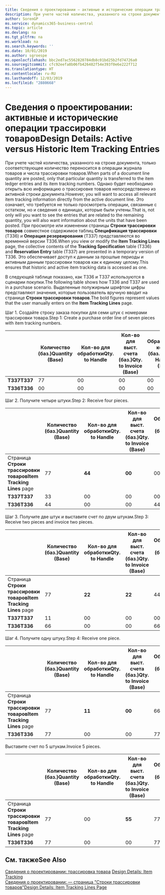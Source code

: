 ```yaml
---
title: Сведения о проектировании — активные и исторические операции трассировки товаров | Документация Майкрософт
description: При учете частей количества, указанного на строке документа, только соответствующее количество переносится в операции журнала товаров и числа трассировки товаров. Однако будет необходимо открыть всю информацию о трассировке товаров непосредственно из активной строки документа. Это означает, что требуется не только просмотреть операции, связанные с остатком, но и сведения о единицах, которые были учтены. При просмотре или изменении страницы **Строки трассировки товаров** совместное содержимое таблиц **Спецификация трассировки** (T336) и **Операция резервирования** (T337) представляются во временной версии T336. Это обеспечивает доступ к данным за прошлые периоды и активным данным трассировки товаров как к единому целому.
author: SorenGP
ms.service: dynamics365-business-central
ms.topic: article
ms.devlang: na
ms.tgt_pltfrm: na
ms.workload: na
ms.search.keywords: ''
ms.date: 10/01/2019
ms.author: sgroespe
ms.openlocfilehash: bbc2ed7ac5562820784db8c01bd25b2fd74726a0
ms.sourcegitcommit: cfc92eefa8b06fb426482f54e393f0e6e222f712
ms.translationtype: HT
ms.contentlocale: ru-RU
ms.lasthandoff: 12/03/2019
ms.locfileid: "2880668"
---
```

# <a name="design-details-active-versus-historic-item-tracking-entries"></a><span data-ttu-id="04502-107">Сведения о проектировании: активные и исторические операции трассировки товаров</span><span class="sxs-lookup"><span data-stu-id="04502-107">Design Details: Active versus Historic Item Tracking Entries</span></span>
<span data-ttu-id="04502-108">При учете частей количества, указанного на строке документа, только соответствующее количество переносится в операции журнала товаров и числа трассировки товаров.</span><span class="sxs-lookup"><span data-stu-id="04502-108">When parts of a document line quantity are posted, only that particular quantity is transferred to the item ledger entries and its item tracking numbers.</span></span> <span data-ttu-id="04502-109">Однако будет необходимо открыть всю информацию о трассировке товаров непосредственно из активной строки документа.</span><span class="sxs-lookup"><span data-stu-id="04502-109">However, you will want to access all relevant item tracking information directly from the active document line.</span></span> <span data-ttu-id="04502-110">Это означает, что требуется не только просмотреть операции, связанные с остатком, но и сведения о единицах, которые были учтены.</span><span class="sxs-lookup"><span data-stu-id="04502-110">That is, not only will you want to see the entries that are related to the remaining quantity, you will also want information about the units that have been posted.</span></span> <span data-ttu-id="04502-111">При просмотре или изменении страницы **Строки трассировки товаров** совместное содержимое таблиц **Спецификация трассировки** (T336) и **Операция резервирования** (T337) представляются во временной версии T336.</span><span class="sxs-lookup"><span data-stu-id="04502-111">When you view or modify the **Item Tracking Lines** page, the collective contents of the **Tracking Specification** table (T336) and **Reservation Entry** table (T337) are presented in a temporary version of T336.</span></span> <span data-ttu-id="04502-112">Это обеспечивает доступ к данным за прошлые периоды и активным данным трассировки товаров как к единому целому.</span><span class="sxs-lookup"><span data-stu-id="04502-112">This ensures that historic and active item tracking data is accessed as one.</span></span>  

 <span data-ttu-id="04502-113">В следующей таблице показано, как T336 и T337 используются в сценарии покупки.</span><span class="sxs-lookup"><span data-stu-id="04502-113">The following table shows how T336 and T337 are used in a purchase scenario.</span></span> <span data-ttu-id="04502-114">Выделенные полужирным шрифтом цифры представляют значения, которые пользователь вручную вводит на странице **Строки трассировки товаров**.</span><span class="sxs-lookup"><span data-stu-id="04502-114">The bold figures represent values that the user manually enters on the **Item Tracking Lines** page.</span></span>  

 <span data-ttu-id="04502-115">Шаг 1. Создайте строку заказа покупки для семи штук с номерами трассировки товара.</span><span class="sxs-lookup"><span data-stu-id="04502-115">Step 1: Create a purchase order line of seven pieces with item tracking numbers.</span></span>  

||<span data-ttu-id="04502-116">**Количество (баз.)**</span><span class="sxs-lookup"><span data-stu-id="04502-116">**Quantity (Base)**</span></span>|<span data-ttu-id="04502-117">**Кол-во для обработки**</span><span class="sxs-lookup"><span data-stu-id="04502-117">**Qty. to Handle**</span></span>|<span data-ttu-id="04502-118">**Кол-во для выст. счета (баз.)**</span><span class="sxs-lookup"><span data-stu-id="04502-118">**Qty. to Invoice (Base)**</span></span>|<span data-ttu-id="04502-119">**Обработанное кол-во (баз.)**</span><span class="sxs-lookup"><span data-stu-id="04502-119">**Quantity Handled (Base)**</span></span>|<span data-ttu-id="04502-120">**Кол-во по выст. счетам (баз.)**</span><span class="sxs-lookup"><span data-stu-id="04502-120">**Quantity Invoiced (Base)**</span></span>|  
|-|----------------------------------------------|--------------------------------------------|------------------------------------------------------|-------------------------------------------------------|--------------------------------------------------------|  
|<span data-ttu-id="04502-121">**T337**</span><span class="sxs-lookup"><span data-stu-id="04502-121">**T337**</span></span>|<span data-ttu-id="04502-122">7</span><span class="sxs-lookup"><span data-stu-id="04502-122">7</span></span>|<span data-ttu-id="04502-123">0</span><span class="sxs-lookup"><span data-stu-id="04502-123">0</span></span>|<span data-ttu-id="04502-124">0</span><span class="sxs-lookup"><span data-stu-id="04502-124">0</span></span>|<span data-ttu-id="04502-125">0</span><span class="sxs-lookup"><span data-stu-id="04502-125">0</span></span>|<span data-ttu-id="04502-126">0</span><span class="sxs-lookup"><span data-stu-id="04502-126">0</span></span>|  
|<span data-ttu-id="04502-127">**T336**</span><span class="sxs-lookup"><span data-stu-id="04502-127">**T336**</span></span>|<span data-ttu-id="04502-128">0</span><span class="sxs-lookup"><span data-stu-id="04502-128">0</span></span>|<span data-ttu-id="04502-129">0</span><span class="sxs-lookup"><span data-stu-id="04502-129">0</span></span>|<span data-ttu-id="04502-130">0</span><span class="sxs-lookup"><span data-stu-id="04502-130">0</span></span>|<span data-ttu-id="04502-131">0</span><span class="sxs-lookup"><span data-stu-id="04502-131">0</span></span>|<span data-ttu-id="04502-132">0</span><span class="sxs-lookup"><span data-stu-id="04502-132">0</span></span>|  

 <span data-ttu-id="04502-133">Шаг 2. Получите четыре штуки.</span><span class="sxs-lookup"><span data-stu-id="04502-133">Step 2: Receive four pieces.</span></span>  

||<span data-ttu-id="04502-134">**Количество (баз.)**</span><span class="sxs-lookup"><span data-stu-id="04502-134">**Quantity (Base)**</span></span>|<span data-ttu-id="04502-135">**Кол-во для обработки**</span><span class="sxs-lookup"><span data-stu-id="04502-135">**Qty. to Handle**</span></span>|<span data-ttu-id="04502-136">**Кол-во для выст. счета (баз.)**</span><span class="sxs-lookup"><span data-stu-id="04502-136">**Qty. to Invoice (Base)**</span></span>|<span data-ttu-id="04502-137">**Обработанное кол-во (баз.)**</span><span class="sxs-lookup"><span data-stu-id="04502-137">**Quantity Handled (Base)**</span></span>|<span data-ttu-id="04502-138">**Кол-во по выст. счетам (баз.)**</span><span class="sxs-lookup"><span data-stu-id="04502-138">**Quantity Invoiced (Base)**</span></span>|  
|-|----------------------------------------------|--------------------------------------------|------------------------------------------------------|-------------------------------------------------------|--------------------------------------------------------|  
|<span data-ttu-id="04502-139">Страница **Строки трассировки товаров**</span><span class="sxs-lookup"><span data-stu-id="04502-139">**Item Tracking Lines** page</span></span>|<span data-ttu-id="04502-140">7</span><span class="sxs-lookup"><span data-stu-id="04502-140">7</span></span>|<span data-ttu-id="04502-141">**4**</span><span class="sxs-lookup"><span data-stu-id="04502-141">**4**</span></span>|<span data-ttu-id="04502-142">**0**</span><span class="sxs-lookup"><span data-stu-id="04502-142">**0**</span></span>|<span data-ttu-id="04502-143">0</span><span class="sxs-lookup"><span data-stu-id="04502-143">0</span></span>|<span data-ttu-id="04502-144">0</span><span class="sxs-lookup"><span data-stu-id="04502-144">0</span></span>|  
|<span data-ttu-id="04502-145">**T337**</span><span class="sxs-lookup"><span data-stu-id="04502-145">**T337**</span></span>|<span data-ttu-id="04502-146">3</span><span class="sxs-lookup"><span data-stu-id="04502-146">3</span></span>|<span data-ttu-id="04502-147">0</span><span class="sxs-lookup"><span data-stu-id="04502-147">0</span></span>|<span data-ttu-id="04502-148">0</span><span class="sxs-lookup"><span data-stu-id="04502-148">0</span></span>|<span data-ttu-id="04502-149">0</span><span class="sxs-lookup"><span data-stu-id="04502-149">0</span></span>|<span data-ttu-id="04502-150">0</span><span class="sxs-lookup"><span data-stu-id="04502-150">0</span></span>|  
|<span data-ttu-id="04502-151">**T336**</span><span class="sxs-lookup"><span data-stu-id="04502-151">**T336**</span></span>|<span data-ttu-id="04502-152">4</span><span class="sxs-lookup"><span data-stu-id="04502-152">4</span></span>|<span data-ttu-id="04502-153">0</span><span class="sxs-lookup"><span data-stu-id="04502-153">0</span></span>|<span data-ttu-id="04502-154">0</span><span class="sxs-lookup"><span data-stu-id="04502-154">0</span></span>|<span data-ttu-id="04502-155">4</span><span class="sxs-lookup"><span data-stu-id="04502-155">4</span></span>|<span data-ttu-id="04502-156">0</span><span class="sxs-lookup"><span data-stu-id="04502-156">0</span></span>|  

 <span data-ttu-id="04502-157">Шаг 3. Получите две штук и выставите счет по двум штукам.</span><span class="sxs-lookup"><span data-stu-id="04502-157">Step 3: Receive two pieces and invoice two pieces.</span></span>  

||<span data-ttu-id="04502-158">**Количество (баз.)**</span><span class="sxs-lookup"><span data-stu-id="04502-158">**Quantity (Base)**</span></span>|<span data-ttu-id="04502-159">**Кол-во для обработки**</span><span class="sxs-lookup"><span data-stu-id="04502-159">**Qty. to Handle**</span></span>|<span data-ttu-id="04502-160">**Кол-во для выст. счета (баз.)**</span><span class="sxs-lookup"><span data-stu-id="04502-160">**Qty. to Invoice (Base)**</span></span>|<span data-ttu-id="04502-161">**Обработанное кол-во (баз.)**</span><span class="sxs-lookup"><span data-stu-id="04502-161">**Quantity Handled (Base)**</span></span>|<span data-ttu-id="04502-162">**Кол-во по выст. счетам (баз.)**</span><span class="sxs-lookup"><span data-stu-id="04502-162">**Quantity Invoiced (Base)**</span></span>|  
|-|----------------------------------------------|--------------------------------------------|------------------------------------------------------|-------------------------------------------------------|--------------------------------------------------------|  
|<span data-ttu-id="04502-163">Страница **Строки трассировки товаров**</span><span class="sxs-lookup"><span data-stu-id="04502-163">**Item Tracking Lines** page</span></span>|<span data-ttu-id="04502-164">7</span><span class="sxs-lookup"><span data-stu-id="04502-164">7</span></span>|<span data-ttu-id="04502-165">**2**</span><span class="sxs-lookup"><span data-stu-id="04502-165">**2**</span></span>|<span data-ttu-id="04502-166">**2**</span><span class="sxs-lookup"><span data-stu-id="04502-166">**2**</span></span>|<span data-ttu-id="04502-167">4</span><span class="sxs-lookup"><span data-stu-id="04502-167">4</span></span>|<span data-ttu-id="04502-168">0</span><span class="sxs-lookup"><span data-stu-id="04502-168">0</span></span>|  
|<span data-ttu-id="04502-169">**T337**</span><span class="sxs-lookup"><span data-stu-id="04502-169">**T337**</span></span>|<span data-ttu-id="04502-170">1</span><span class="sxs-lookup"><span data-stu-id="04502-170">1</span></span>|<span data-ttu-id="04502-171">0</span><span class="sxs-lookup"><span data-stu-id="04502-171">0</span></span>|<span data-ttu-id="04502-172">0</span><span class="sxs-lookup"><span data-stu-id="04502-172">0</span></span>|<span data-ttu-id="04502-173">0</span><span class="sxs-lookup"><span data-stu-id="04502-173">0</span></span>|<span data-ttu-id="04502-174">0</span><span class="sxs-lookup"><span data-stu-id="04502-174">0</span></span>|  
|<span data-ttu-id="04502-175">**T336**</span><span class="sxs-lookup"><span data-stu-id="04502-175">**T336**</span></span>|<span data-ttu-id="04502-176">6</span><span class="sxs-lookup"><span data-stu-id="04502-176">6</span></span>|<span data-ttu-id="04502-177">0</span><span class="sxs-lookup"><span data-stu-id="04502-177">0</span></span>|<span data-ttu-id="04502-178">0</span><span class="sxs-lookup"><span data-stu-id="04502-178">0</span></span>|<span data-ttu-id="04502-179">6</span><span class="sxs-lookup"><span data-stu-id="04502-179">6</span></span>|<span data-ttu-id="04502-180">2</span><span class="sxs-lookup"><span data-stu-id="04502-180">2</span></span>|  

 <span data-ttu-id="04502-181">Шаг 4. Получите одну штуку.</span><span class="sxs-lookup"><span data-stu-id="04502-181">Step 4: Receive one piece.</span></span>  

||<span data-ttu-id="04502-182">**Количество (баз.)**</span><span class="sxs-lookup"><span data-stu-id="04502-182">**Quantity (Base)**</span></span>|<span data-ttu-id="04502-183">**Кол-во для обработки**</span><span class="sxs-lookup"><span data-stu-id="04502-183">**Qty. to Handle**</span></span>|<span data-ttu-id="04502-184">**Кол-во для выст. счета (баз.)**</span><span class="sxs-lookup"><span data-stu-id="04502-184">**Qty. to Invoice (Base)**</span></span>|<span data-ttu-id="04502-185">**Обработанное кол-во (баз.)**</span><span class="sxs-lookup"><span data-stu-id="04502-185">**Quantity Handled (Base)**</span></span>|<span data-ttu-id="04502-186">**Кол-во по выст. счетам (баз.)**</span><span class="sxs-lookup"><span data-stu-id="04502-186">**Quantity Invoiced (Base)**</span></span>|  
|-|----------------------------------------------|--------------------------------------------|------------------------------------------------------|-------------------------------------------------------|--------------------------------------------------------|  
|<span data-ttu-id="04502-187">Страница **Строки трассировки товаров**</span><span class="sxs-lookup"><span data-stu-id="04502-187">**Item Tracking Lines** page</span></span>|<span data-ttu-id="04502-188">7</span><span class="sxs-lookup"><span data-stu-id="04502-188">7</span></span>|<span data-ttu-id="04502-189">**1**</span><span class="sxs-lookup"><span data-stu-id="04502-189">**1**</span></span>|<span data-ttu-id="04502-190">**0**</span><span class="sxs-lookup"><span data-stu-id="04502-190">**0**</span></span>|<span data-ttu-id="04502-191">6</span><span class="sxs-lookup"><span data-stu-id="04502-191">6</span></span>|<span data-ttu-id="04502-192">2</span><span class="sxs-lookup"><span data-stu-id="04502-192">2</span></span>|  
|<span data-ttu-id="04502-193">**T336**</span><span class="sxs-lookup"><span data-stu-id="04502-193">**T336**</span></span>|<span data-ttu-id="04502-194">7</span><span class="sxs-lookup"><span data-stu-id="04502-194">7</span></span>|<span data-ttu-id="04502-195">0</span><span class="sxs-lookup"><span data-stu-id="04502-195">0</span></span>|<span data-ttu-id="04502-196">0</span><span class="sxs-lookup"><span data-stu-id="04502-196">0</span></span>|<span data-ttu-id="04502-197">7</span><span class="sxs-lookup"><span data-stu-id="04502-197">7</span></span>|<span data-ttu-id="04502-198">2</span><span class="sxs-lookup"><span data-stu-id="04502-198">2</span></span>|  

 <span data-ttu-id="04502-199">Выставите счет по 5 штукам.</span><span class="sxs-lookup"><span data-stu-id="04502-199">Invoice 5 pieces.</span></span>  

||<span data-ttu-id="04502-200">**Количество (баз.)**</span><span class="sxs-lookup"><span data-stu-id="04502-200">**Quantity (Base)**</span></span>|<span data-ttu-id="04502-201">**Кол-во для обработки**</span><span class="sxs-lookup"><span data-stu-id="04502-201">**Qty. to Handle**</span></span>|<span data-ttu-id="04502-202">**Кол-во для выст. счета (баз.)**</span><span class="sxs-lookup"><span data-stu-id="04502-202">**Qty. to Invoice (Base)**</span></span>|<span data-ttu-id="04502-203">**Обработанное кол-во (баз.)**</span><span class="sxs-lookup"><span data-stu-id="04502-203">**Quantity Handled (Base)**</span></span>|<span data-ttu-id="04502-204">**Кол-во по выст. счетам (баз.)**</span><span class="sxs-lookup"><span data-stu-id="04502-204">**Quantity Invoiced (Base)**</span></span>|  
|-|----------------------------------------------|--------------------------------------------|------------------------------------------------------|-------------------------------------------------------|--------------------------------------------------------|  
|<span data-ttu-id="04502-205">Страница **Строки трассировки товаров**</span><span class="sxs-lookup"><span data-stu-id="04502-205">**Item Tracking Lines** page</span></span>|<span data-ttu-id="04502-206">7</span><span class="sxs-lookup"><span data-stu-id="04502-206">7</span></span>|<span data-ttu-id="04502-207">0</span><span class="sxs-lookup"><span data-stu-id="04502-207">0</span></span>|<span data-ttu-id="04502-208">**5**</span><span class="sxs-lookup"><span data-stu-id="04502-208">**5**</span></span>|<span data-ttu-id="04502-209">7</span><span class="sxs-lookup"><span data-stu-id="04502-209">7</span></span>|<span data-ttu-id="04502-210">2</span><span class="sxs-lookup"><span data-stu-id="04502-210">2</span></span>|  
|<span data-ttu-id="04502-211">**T336**</span><span class="sxs-lookup"><span data-stu-id="04502-211">**T336**</span></span>|<span data-ttu-id="04502-212">7</span><span class="sxs-lookup"><span data-stu-id="04502-212">7</span></span>|<span data-ttu-id="04502-213">0</span><span class="sxs-lookup"><span data-stu-id="04502-213">0</span></span>|<span data-ttu-id="04502-214">0</span><span class="sxs-lookup"><span data-stu-id="04502-214">0</span></span>|<span data-ttu-id="04502-215">7</span><span class="sxs-lookup"><span data-stu-id="04502-215">7</span></span>|<span data-ttu-id="04502-216">7</span><span class="sxs-lookup"><span data-stu-id="04502-216">7</span></span>|  

## <a name="see-also"></a><span data-ttu-id="04502-217">См. также</span><span class="sxs-lookup"><span data-stu-id="04502-217">See Also</span></span>  
 <span data-ttu-id="04502-218">[Сведения о проектировании: трассировка товара](design-details-item-tracking.md) </span><span class="sxs-lookup"><span data-stu-id="04502-218">[Design Details: Item Tracking](design-details-item-tracking.md) </span></span>  
 [<span data-ttu-id="04502-219">Сведения о проектировании: — страница "Строки трассировки товаров"</span><span class="sxs-lookup"><span data-stu-id="04502-219">Design Details: Item Tracking Lines Page</span></span>](design-details-item-tracking-lines-window.md)
